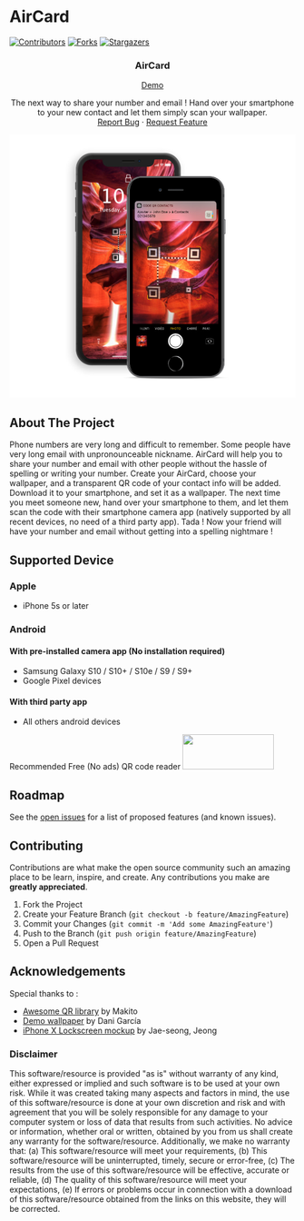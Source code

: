 # AirCard
[![Contributors][contributors-shield]][contributors-url]
[![Forks][forks-shield]][forks-url]
[![Stargazers][stars-shield]][stars-url]

<!-- PROJECT LOGO -->
<p align="center">
	<h3 align="center">AirCard</h3>
  	<p align="center">
  <a href="https://nwabeen.github.io/aircard/">Demo</a>
</p>
	<p align="center">
The next way to share your number and email ! Hand over your smartphone to your new contact and let them simply scan your wallpaper. 
	<br />
		<a href="https://github.com/nwabeen/aircard/issues">Report Bug</a>
		·
		<a href="https://github.com/nwabeen/aircard/issues">Request Feature</a>
	</p>
</p>

 ![](img/mockup_iphone.jpg)

<!-- ABOUT THE PROJECT -->
## About The Project

Phone numbers are very long and difficult to remember. Some people have very long email with unpronounceable nickname. AirCard will help you to share your number and email with other people without the hassle of spelling or writing your number.
Create your AirCard, choose your wallpaper, and a transparent QR code of your contact info will be added. Download it to your smartphone, and set it as a wallpaper. The next time you meet someone new, hand over your smartphone to them, and let them scan the code with their smartphone camera app (natively supported by all recent devices, no need of a third party app). Tada ! Now your friend will have your number and email without getting into a spelling nightmare !


<!-- ABOUT THE PROJECT -->
## Supported Device
### Apple
* iPhone 5s or later
### Android
#### With pre-installed camera app (No installation required)
* Samsung Galaxy S10 / S10+ / S10e / S9 / S9+
* Google Pixel devices
#### With third party app
* All others android devices

Recommended Free (No ads) QR code reader
[<img height='62' width='161' src='https://play.google.com/intl/en_us/badges/images/generic/en_badge_web_generic.png'/>](https://play.google.com/store/apps/details?id=com.google.zxing.client.android)

<!-- ROADMAP -->
## Roadmap

See the [open issues](https://github.com/aircard/aircard/issues) for a list of proposed features (and known issues).



<!-- CONTRIBUTING -->
## Contributing

Contributions are what make the open source community such an amazing place to be learn, inspire, and create. Any contributions you make are **greatly appreciated**.

1. Fork the Project
2. Create your Feature Branch (`git checkout -b feature/AmazingFeature`)
3. Commit your Changes (`git commit -m 'Add some AmazingFeature'`)
4. Push to the Branch (`git push origin feature/AmazingFeature`)
5. Open a Pull Request

<!-- ACKNOWLEDGEMENTS -->
## Acknowledgements

Special thanks to :
* [Awesome QR library](https://github.com/SumiMakito/Awesome-qr.js) by Makito
* [Demo wallpaper](https://unsplash.com/photos/fJQamCZIZf8) by Dani García
* [iPhone X Lockscreen mockup](https://dribbble.com/shots/3803481--FREE-iPhone-X-Mockup) by Jae-seong, Jeong

<!-- MARKDOWN LINKS & IMAGES -->
<!-- https://www.markdownguide.org/basic-syntax/#reference-style-links -->
[contributors-shield]: https://img.shields.io/github/contributors/nwabeen/aircard.svg?style=flat-square
[contributors-url]: https://github.com/nwabeen/aircard/graphs/contributors
[forks-shield]: https://img.shields.io/github/forks/nwabeen/aircard.svg?style=flat-square
[forks-url]: https://github.com/nwabeen/aircard/network/members
[stars-shield]: https://img.shields.io/github/stars/nwabeen/aircard.svg?style=flat-square
[stars-url]: https://github.com/nwabeen/aircard/stargazers
[issues-shield]: https://img.shields.io/github/issues/nwabeen/aircard.svg?style=flat-square
[issues-url]: https://github.com/nwabeen/aircard/issues



### Disclaimer
This software/resource is provided "as is" without warranty of any kind, either expressed or implied and such software is to be used at your own risk. While it was created taking many aspects and factors in mind, the use of this software/resource is done at your own discretion and risk and with agreement that you will be solely responsible for any damage to your computer system or loss of data that results from such activities. No advice or information, whether oral or written, obtained by you from us shall create any warranty for the software/resource. Additionally, we make no warranty that: (a) This software/resource will meet your requirements, (b) This software/resource will be uninterrupted, timely, secure or error-free, (c) The results from the use of this software/resource will be effective, accurate or reliable, (d) The quality of this software/resource will meet your expectations, (e) If errors or problems occur in connection with a download of this software/resource obtained from the links on this website, they will be corrected.
